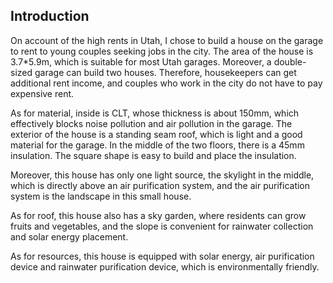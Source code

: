 ## Introduction
   On account of the high rents in Utah, I chose to build a house on the garage to rent to young couples seeking jobs in the city. The area of the house is 3.7*5.9m, which is suitable for most Utah garages. Moreover, a double-sized garage can build two houses. Therefore, housekeepers can get additional rent income, and couples who work in the city do not have to pay expensive rent.
   
  As for material, inside is CLT, whose thickness is about 150mm, which effectively blocks noise pollution and air pollution in the garage. The exterior of the house is a standing seam roof, which is light and a good material for the garage. In the middle of the two floors, there is a 45mm insulation. The square shape is easy to build and place the insulation.
  
  Moreover, this house has only one light source, the skylight in the middle, which is directly above an air purification system, and the air purification system is the landscape in this small house.
  
  As for roof, this house also has a sky garden, where residents can grow fruits and vegetables, and the slope is convenient for rainwater collection and solar energy placement.
  
  As for resources, this house is equipped with solar energy, air purification device and rainwater purification device, which is environmentally friendly.


[jekyll-docs]: http://jekyllrb.com/docs/home
[jekyll-gh]:   https://github.com/jekyll/jekyll
[jekyll-talk]: https://talk.jekyllrb.com/

